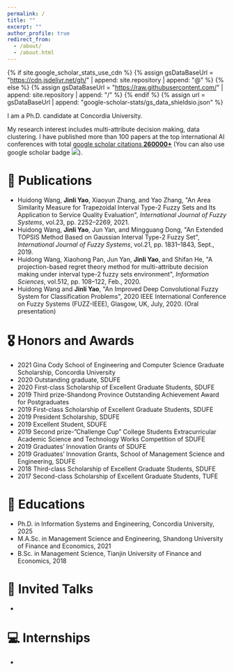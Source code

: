 ```yaml
---
permalink: /
title: ""
excerpt: ""
author_profile: true
redirect_from: 
  - /about/
  - /about.html
---
```


{% if site.google_scholar_stats_use_cdn %}
{% assign gsDataBaseUrl = "https://cdn.jsdelivr.net/gh/" | append: site.repository | append: "@" %}
{% else %}
{% assign gsDataBaseUrl = "https://raw.githubusercontent.com/" | append: site.repository | append: "/" %}
{% endif %}
{% assign url = gsDataBaseUrl | append: "google-scholar-stats/gs_data_shieldsio.json" %}

<span class='anchor' id='about-me'></span>

I am a Ph.D. candidate at Concordia University.

My research interest includes multi-attribute decision making, data clustering. I have published more than 100 papers at the top international AI conferences with total <a href='https://scholar.google.com/citations?user=DhtAFkwAAAAJ'>google scholar citations <strong><span id='total_cit'>260000+</span></strong></a> (You can also use google scholar badge <a href='https://scholar.google.com/citations?user=DhtAFkwAAAAJ'><img src="https://img.shields.io/endpoint?url={{ url | url_encode }}&logo=Google%20Scholar&labelColor=f6f6f6&color=9cf&style=flat&label=citations"></a>).

# 📝 Publications 

- Huidong Wang, **Jinli Yao**, Xiaoyun Zhang, and Yao Zhang, "An Area Similarity Measure for Trapezoidal Interval Type-2 Fuzzy Sets and Its Application to Service Quality Evaluation", *International Journal of Fuzzy Systems*, vol.23, pp. 2252–2269, 2021.
- Huidong Wang, **Jinli Yao**, Jun Yan, and Mingguang Dong, "An Extended TOPSIS Method Based on Gaussian Interval Type-2 Fuzzy Set", *International Journal of Fuzzy Systems*, vol.21, pp. 1831–1843, Sept., 2019.
- Huidong Wang, Xiaohong Pan, Jun Yan, **Jinli Yao**, and Shifan He, "A projection-based regret theory method for multi-attribute decision making under interval type-2 fuzzy sets environment", *Information Sciences*, vol.512, pp. 108–122, Feb., 2020.
- Huidong Wang and **Jinli Yao**, "An Improved Deep Convolutional Fuzzy System for Classification Problems", 2020 IEEE International Conference on Fuzzy Systems (FUZZ-IEEE), Glasgow, UK, July, 2020. (Oral presentation)

# 🎖 Honors and Awards
- 2021 Gina Cody School of Engineering and Computer Science Graduate Scholarship, Concordia University 
- 2020 Outstanding graduate, SDUFE
- 2020 First-class Scholarship of Excellent Graduate Students, SDUFE
- 2019 Third prize-Shandong Province Outstanding Achievement Award for Postgraduates
- 2019 First-class Scholarship of Excellent Graduate Students, SDUFE
- 2019 President Scholarship, SDUFE
- 2019 Excellent Student, SDUFE
- 2019 Second prize-”Challenge Cup” College Students Extracurricular Academic Science and Technology Works Competition of SDUFE
- 2019 Graduates’ Innovation Grants of SDUFE
- 2019 Graduates’ Innovation Grants, School of Management Science and Engineering, SDUFE
- 2018 Third-class Scholarship of Excellent Graduate Students, SDUFE
- 2017 Second-class Scholarship of Excellent Graduate Students, TUFE

# 📖 Educations
-  Ph.D. in Information Systems and Engineering, Concordia University, 2025
-  M.A.Sc. in Management Science and Engineering, Shandong University of Finance and Economics, 2021
-  B.Sc. in Management Science, Tianjin University of Finance and Economics, 2018

# 💬 Invited Talks
- 

# 💻 Internships
- 